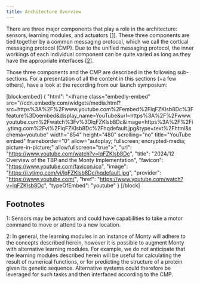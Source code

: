 ```yaml
---
title: Architecture Overview
---
```

There are three major components that play a role in the architecture: sensors, learning modules, and actuators [\[1\]](#footnote1). These three components are tied together by a common messaging protocol, which we call the cortical messaging protocol (CMP). Due to the unified messaging protocol, the inner workings of each individual component can be quite varied as long as they have the appropriate interfaces [\[2\]](#footnote2).

Those three components and the CMP are described in the following sub-sections. For a presentation of all the content in this sections (+a few others), have a look at the recording from our launch symposium:

[block:embed]
{
  "html": "<iframe class=\"embedly-embed\" src=\"//cdn.embedly.com/widgets/media.html?src=https%3A%2F%2Fwww.youtube.com%2Fembed%2FlqFZKlsb8Dc%3Ffeature%3Doembed&display_name=YouTube&url=https%3A%2F%2Fwww.youtube.com%2Fwatch%3Fv%3DlqFZKlsb8Dc&image=https%3A%2F%2Fi.ytimg.com%2Fvi%2FlqFZKlsb8Dc%2Fhqdefault.jpg&type=text%2Fhtml&schema=youtube\" width=\"854\" height=\"480\" scrolling=\"no\" title=\"YouTube embed\" frameborder=\"0\" allow=\"autoplay; fullscreen; encrypted-media; picture-in-picture;\" allowfullscreen=\"true\"></iframe>",
  "url": "https://www.youtube.com/watch?v=lqFZKlsb8Dc",
  "title": "2024/12 Overview of the TBP and the Monty Implementation",
  "favicon": "https://www.youtube.com/favicon.ico",
  "image": "https://i.ytimg.com/vi/lqFZKlsb8Dc/hqdefault.jpg",
  "provider": "https://www.youtube.com/",
  "href": "https://www.youtube.com/watch?v=lqFZKlsb8Dc",
  "typeOfEmbed": "youtube"
}
[/block]

## Footnotes

<a name="footnote1">1</a>: Sensors may be actuators and could have capabilities to take a motor command to move or attend to a new location.

<a name="footnote2">2</a>: In general, the learning modules in an instance of Monty will adhere to the concepts described herein, however it is possible to augment Monty with alternative learning modules. For example, we do _not_ anticipate that the learning modules described herein will be useful for calculating the result of numerical functions, or for predicting the structure of a protein given its genetic sequence. Alternative systems could therefore be leveraged for such tasks and then interfaced according to the CMP.